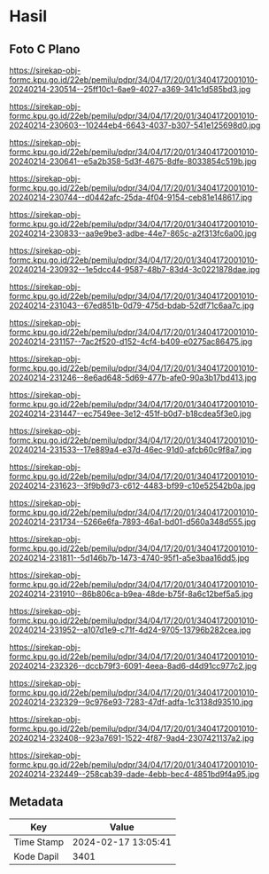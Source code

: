 # Hasil

## Foto C Plano

https://sirekap-obj-formc.kpu.go.id/22eb/pemilu/pdpr/34/04/17/20/01/3404172001010-20240214-230514--25ff10c1-6ae9-4027-a369-341c1d585bd3.jpg

https://sirekap-obj-formc.kpu.go.id/22eb/pemilu/pdpr/34/04/17/20/01/3404172001010-20240214-230603--10244eb4-6643-4037-b307-541e125698d0.jpg

https://sirekap-obj-formc.kpu.go.id/22eb/pemilu/pdpr/34/04/17/20/01/3404172001010-20240214-230641--e5a2b358-5d3f-4675-8dfe-8033854c519b.jpg

https://sirekap-obj-formc.kpu.go.id/22eb/pemilu/pdpr/34/04/17/20/01/3404172001010-20240214-230744--d0442afc-25da-4f04-9154-ceb81e148617.jpg

https://sirekap-obj-formc.kpu.go.id/22eb/pemilu/pdpr/34/04/17/20/01/3404172001010-20240214-230833--aa9e9be3-adbe-44e7-865c-a2f313fc6a00.jpg

https://sirekap-obj-formc.kpu.go.id/22eb/pemilu/pdpr/34/04/17/20/01/3404172001010-20240214-230932--1e5dcc44-9587-48b7-83d4-3c0221878dae.jpg

https://sirekap-obj-formc.kpu.go.id/22eb/pemilu/pdpr/34/04/17/20/01/3404172001010-20240214-231043--67ed851b-0d79-475d-bdab-52df71c6aa7c.jpg

https://sirekap-obj-formc.kpu.go.id/22eb/pemilu/pdpr/34/04/17/20/01/3404172001010-20240214-231157--7ac2f520-d152-4cf4-b409-e0275ac86475.jpg

https://sirekap-obj-formc.kpu.go.id/22eb/pemilu/pdpr/34/04/17/20/01/3404172001010-20240214-231246--8e6ad648-5d69-477b-afe0-90a3b17bd413.jpg

https://sirekap-obj-formc.kpu.go.id/22eb/pemilu/pdpr/34/04/17/20/01/3404172001010-20240214-231447--ec7549ee-3e12-451f-b0d7-b18cdea5f3e0.jpg

https://sirekap-obj-formc.kpu.go.id/22eb/pemilu/pdpr/34/04/17/20/01/3404172001010-20240214-231533--17e889a4-e37d-46ec-91d0-afcb60c9f8a7.jpg

https://sirekap-obj-formc.kpu.go.id/22eb/pemilu/pdpr/34/04/17/20/01/3404172001010-20240214-231623--3f9b9d73-c612-4483-bf99-c10e52542b0a.jpg

https://sirekap-obj-formc.kpu.go.id/22eb/pemilu/pdpr/34/04/17/20/01/3404172001010-20240214-231734--5266e6fa-7893-46a1-bd01-d560a348d555.jpg

https://sirekap-obj-formc.kpu.go.id/22eb/pemilu/pdpr/34/04/17/20/01/3404172001010-20240214-231811--5d146b7b-1473-4740-95f1-a5e3baa16dd5.jpg

https://sirekap-obj-formc.kpu.go.id/22eb/pemilu/pdpr/34/04/17/20/01/3404172001010-20240214-231910--86b806ca-b9ea-48de-b75f-8a6c12bef5a5.jpg

https://sirekap-obj-formc.kpu.go.id/22eb/pemilu/pdpr/34/04/17/20/01/3404172001010-20240214-231952--a107d1e9-c71f-4d24-9705-13796b282cea.jpg

https://sirekap-obj-formc.kpu.go.id/22eb/pemilu/pdpr/34/04/17/20/01/3404172001010-20240214-232326--dccb79f3-6091-4eea-8ad6-d4d91cc977c2.jpg

https://sirekap-obj-formc.kpu.go.id/22eb/pemilu/pdpr/34/04/17/20/01/3404172001010-20240214-232329--9c976e93-7283-47df-adfa-1c3138d93510.jpg

https://sirekap-obj-formc.kpu.go.id/22eb/pemilu/pdpr/34/04/17/20/01/3404172001010-20240214-232408--923a7691-1522-4f87-9ad4-2307421137a2.jpg

https://sirekap-obj-formc.kpu.go.id/22eb/pemilu/pdpr/34/04/17/20/01/3404172001010-20240214-232449--258cab39-dade-4ebb-bec4-4851bd9f4a95.jpg


## Metadata

| Key        | Value               |
| ---------- | ------------------- |
| Time Stamp | 2024-02-17 13:05:41 |
| Kode Dapil | 3401                |



